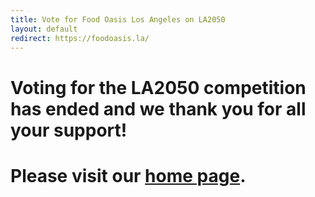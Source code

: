 ```yaml
---
title: Vote for Food Oasis Los Angeles on LA2050
layout: default
redirect: https://foodoasis.la/
---
```


# Voting for the LA2050 competition has ended and we thank you for all your support! 

# Please visit our [home page](/).
